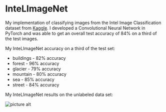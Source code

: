 # InteLImageNet

My implementation of classifying images from the Intel Image Classification dataset from [Kaggle](https://www.kaggle.com/puneet6060/intel-image-classification). I developed a Convolutional Neural Network in PyTorch and was able to get an overall test accuracy of 84% on a third of the test images.

My InteLImageNet accuracy on a third of the test set:
  * buildings - 82% accuracy
  * forest - 96% accuracy
  * glacier - 79% accuracy
  * mountain - 80% accuracy
  * sea - 85% accuracy
  * street - 84% accuracy

My InteLImageNet results on the unlabeled data set:

![picture alt](https://github.com/lin-justin/InteLImageNet/blob/master/prediction_results.png)
